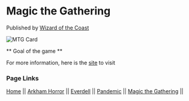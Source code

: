 # Magic the Gathering

Published by [Wizard of the Coast](https://company.wizards.com/en)

![MTG Card](https://upload.wikimedia.org/wikipedia/en/a/aa/Magic_the_gathering-card_back.jpg)


** Goal of the game **

For more information, here is the [site](https://magic.wizards.com/en) to visit

### Page Links
[Home](https://github.com/Dwalden2021/MarkdownOnGithub/blob/main/README.md) || 
[Arkham Horror](https://github.com/Dwalden2021/MarkdownOnGithub/blob/main/ArkhamHorror.md) || 
[Everdell](https://github.com/Dwalden2021/MarkdownOnGithub/blob/main/Everdell.md) || 
[Pandemic](https://github.com/Dwalden2021/MarkdownOnGithub/blob/main/Pandemic.md) || 
[Magic the Gathering](https://github.com/Dwalden2021/MarkdownOnGithub/blob/main/MTG.md) || 
